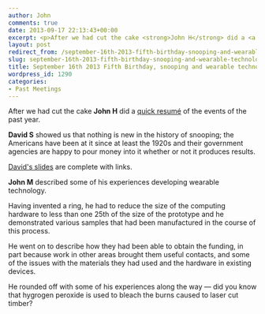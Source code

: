 ```yaml
---
author: John
comments: true
date: 2013-09-17 22:13:43+00:00
excerpt: <p>After we had cut the cake <strong>John H</strong> did a <a href="http://www.bradlug.co.uk/blog/2013/09/17/files/BradLUG_fifth_year.odp">quick resumé</a> of the events of the past year.</p>
layout: post
redirect_from: /september-16th-2013-fifth-birthday-snooping-and-wearable-technology
slug: september-16th-2013-fifth-birthday-snooping-and-wearable-technology
title: September 16th 2013 Fifth Birthday, snooping and wearable technology
wordpress_id: 1290
categories:
- Past Meetings
---
```


After we had cut the cake **John H** did a [quick resumé](http://www.bradlug.co.uk/blog/2013/09/17/files/BradLUG_fifth_year.odp) of the events of the past year.




**David S** showed us that nothing is new in the history of snooping; the Americans have been at it since at least the 1920s and their government agencies are happy to pour money into it whether or not it produces results.




[David's slides](http://www.bradlug.co.uk/blog/2013/09/17/files/snooping_original_2013.odp) are complete with links.

		


**John M** described some of his experiences developing wearable technology.




Having invented a ring, he had to reduce the size of the computing hardware to less than one 25th of the size of the prototype and he demonstrated various samples that had been manufactured in the course of this process.




He went on to describe how they had been able to obtain the funding, in part because work in other areas brought them useful contacts, and some of the issues with the materials they had used and the hardware in existing devices.




He rounded off with some of his experiences along the way — did you know that hygrogen peroxide is used to bleach the burns caused to laser cut timber?

	

